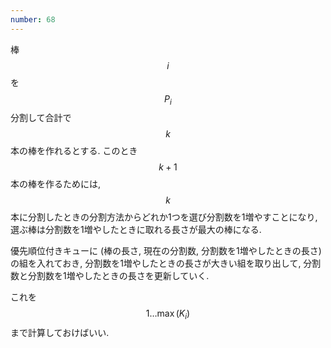 ```yaml
---
number: 68
---
```

棒 $$ i $$ を $$ P_i $$ 分割して合計で $$ k $$ 本の棒を作れるとする. このとき $$ k + 1 $$ 本の棒を作るためには, $$ k $$ 本に分割したときの分割方法からどれか1つを選び分割数を1増やすことになり, 選ぶ棒は分割数を1増やしたときに取れる長さが最大の棒になる.

優先順位付きキューに (棒の長さ, 現在の分割数, 分割数を1増やしたときの長さ) の組を入れておき, 分割数を1増やしたときの長さが大きい組を取り出して, 分割数と分割数を1増やしたときの長さを更新していく.

これを $$ 1 \dots \max(K_i) $$ まで計算しておけばいい.
